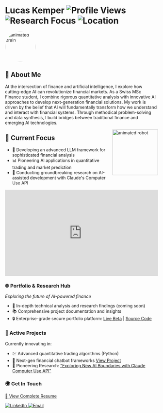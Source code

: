 # Lucas Kemper ![Profile Views](https://komarev.com/ghpvc/?username=lucaskemper&color=blue) ![Research Focus](https://img.shields.io/badge/Research-AI%20%2B%20Finance-brightgreen) ![Location](https://img.shields.io/badge/Location-Switzerland-red)  
<img src="https://media.giphy.com/media/RbDKaczqWovIugyJmW/giphy.gif" alt="animated brain" width="100px" style="border-radius: 50%;"> 

## 👋 About Me
At the intersection of finance and artificial intelligence, I explore how cutting-edge AI can revolutionize financial markets. As a Swiss MSc Finance student, I combine rigorous quantitative analysis with innovative AI approaches to develop next-generation financial solutions. My work is driven by the belief that AI will fundamentally transform how we understand and interact with financial systems. Through methodical problem-solving and data synthesis, I build bridges between traditional finance and emerging AI technologies.

<img src="https://media.giphy.com/media/3oKIPEqDGUULpEU0aQ/giphy.gif" alt="animated robot" width="150px" align="right" style="margin-left: 20px;">

## 🎯 Current Focus
- 🤖 Developing an advanced LLM framework for sophisticated financial analysis 
- 📊 Pioneering AI applications in quantitative trading and market prediction
- 🔬 Conducting groundbreaking research on AI-assisted development with Claude's Computer Use API

<div style="position:relative; width:100%; height:0; padding-bottom:56.25%;">
<iframe src="https://giphy.com/embed/d8i311zJKYsqfW2YRJ" width="100%" height="100%" style="position:absolute" frameBorder="0" class="giphy-embed" allowFullScreen></iframe>
</div>

### 🌐 Portfolio & Research Hub 
*Exploring the future of AI-powered finance*
- 📝 In-depth technical analysis and research findings (coming soon)
- 📚 Comprehensive project documentation and insights
- 🔒 Enterprise-grade secure portfolio platform: [Live Beta](https://www.lucaskemper.com) | [Source Code](https://github.com/lucaskemper/portfolio-website)

### 🔬 Active Projects
Currently innovating in:
- 💹 Advanced quantitative trading algorithms (Python) 
- 🤝 Next-gen financial chatbot frameworks [View Project](https://github.com/lucaskemper/llm-finance-analysis-project)
- 🔬 Pioneering Research: ["Exploring New AI Boundaries with Claude Computer Use API"](https://www.lucaskemper.com/papers)

### 🌍 Get In Touch
[📄 View Complete Resume](https://drive.google.com/file/d/1aqyCATMrgJFI9ApifSsImU14DGYee0Yu/view?usp=sharing)

<a href="https://linkedin.com/in/lucas-kemper">
  <img src="https://img.shields.io/badge/Connect%20on%20LinkedIn-0077B5?style=for-the-badge&logo=linkedin&logoColor=white" alt="LinkedIn">
</a>
<a href="mailto:contact@lucaskemper.com">
  <img src="https://img.shields.io/badge/Email%20Me-D14836?style=for-the-badge&logo=gmail&logoColor=white" alt="Email">
</a>
